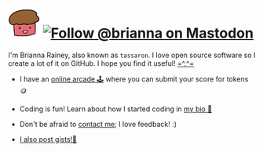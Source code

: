 # <img src="logo.svg" width="64" /> [![Follow @brianna on Mastodon](https://img.shields.io/mastodon/follow/1?domain=https%3A%2F%2Ftassaron.com&style=social)](https://tassaron.com/@brianna)

I'm Brianna Rainey, also known as `tassaron`. I love open source software so I create a lot of it on GitHub. I hope you find it useful! [=^.^=](https://github.com/tassaron/nagcat)

* I have an [online arcade 🕹️](https://rainey.tech) where you can submit your score for tokens 🪙

* Coding is fun! Learn about how I started coding in [my bio 📖](https://rainey.tech/bio)

* Don't be afraid to [contact me](https://rainey.tech/contact); I love feedback! :)

* [I also post gists!🔗](https://gist.github.com/tassaron)